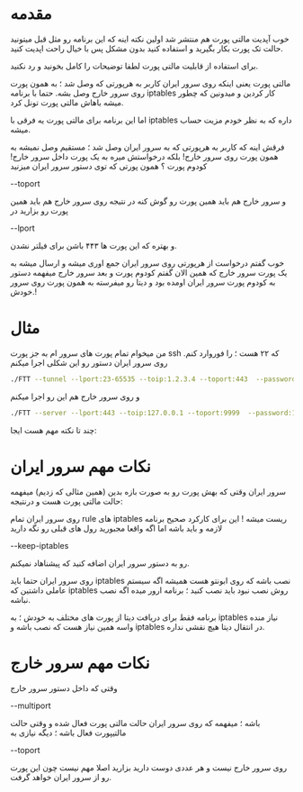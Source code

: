 
# مقدمه
خوب آپدیت مالتی پورت هم منتشر شد
اولین نکته اینه که این برنامه رو مثل قبل میتونید حالت تک پورت بکار بگیرید و استفاده کنید بدون مشکل پس با خیال راحت اپدیت کنید.

برای استفاده از قابلیت مالتی پورت لطفا توضیحات را کامل بخونید و رد نکنید.

مالتی پورت یعنی اینکه روی سرور ایران کاربر به هرپورتی که وصل شد ؛‌ به همون پورت روی سرور خارج وصل بشه.
حتما با برنامه iptables کار کردین و میدونین که چطور میشه باهاش مالتی پورت تونل کرد.

اما این برنامه برای مالتی پورت یه فرقی با iptables داره که به نظر خودم مزیت حساب میشه.

فرقش اینه که کاربر به هرپورتی که به سرور ایران وصل شد ؛ مستقیم وصل نمیشه به همون پورت روی سرور خارج! 
بلکه درخواستش میره به یک پورت داخل سرور خارج! کودوم پورت ؟ همون پورتی که توی دستور سرور ایران میزنید

--toport

و سرور خارج هم باید همین پورت رو گوش کنه در نتیجه روی سرور خارج هم باید همین پورت رو بزارید در 

--lport

و بهتره که این پورت ها ۴۴۳ باشن برای فیلتر نشدن.

خوب گفتم درخواست از هرپورتی روی سرور ایران جمع اوری میشه و ارسال میشه به یک پورت سرور خارج که همین الان گفتم کودوم پورت و بعد سرور خارج میفهمه دستور به کودوم پورت سرور ایران اومده بود و دیتا رو میفرسته به همون پورت روی سرور خودش.!




# مثال
من میخوام تمام پورت های سرور ام به جز پورت ssh که ۲۲ هست ؛ را فوروارد کنم.
روی سرور ایران دستور رو این شکلی اجرا میکنم
```sh
./FTT --tunnel --lport:23-65535 --toip:1.2.3.4 --toport:443  --password:123ab --sni:sni.com
```

و روی سرور خارج هم این رو اجرا میکنم
```sh
./FTT --server --lport:443 --toip:127.0.0.1 --toport:9999  --password:123ab --sni:sni.com --multiport
```
چند تا نکته مهم هست ایجا:

# نکات مهم سرور ایران

سرور ایران وقتی که بهش پورت رو به صورت بازه بدین (همین مثالی که زدیم) میفهمه حالت مالتی پورت هست و درنتیجه:

روی سرور ایران تمام rule های iptables ریست میشه ! این برای کارکرد صحیح برنامه لازمه و باید باشه اما اگه واقعا مجبورید رول های قبلی رو نگه دارید

--keep-iptables

رو به دستور سرور ایران اضافه کنید که پیشناهاد نمیکنم.


روی سرور ایران حتما باید iptables نصب باشه که روی ابونتو هست همیشه اگه سیستم عاملی داشتین که iptables روش نصب نبود باید نصب کنید ؛ برنامه ارور میده اگه نصب نباشه.

برنامه فقط برای دریافت دیتا از پورت های مختلف به خودش ؛ به iptables نیاز منده واسه همین نیاز هست که نصب باشه و iptables در انتقال دیتا هیچ نقشی نداره.

# نکات مهم سرور خارج

وقتی که داخل دستور سرور خارج

--multiport

باشه ؛ میفهمه که روی سرور ایران حالت مالتی پورت فعال شده و وقتی حالت مالتیپورت فعال باشه ؛ دیگه نیازی به 

--toport

روی سرور خارج نیست و هر عددی دوست دارید بزارید اصلا مهم نیست چون این پورت رو از سرور ایران خواهد گرفت.

